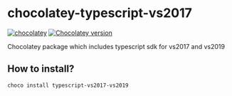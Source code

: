 # chocolatey-typescript-vs2017
[![chocolatey](https://img.shields.io/chocolatey/dt/typescript-vs2017-vs2019.svg)](https://chocolatey.org/packages/typescript-vs2017-vs2019)
[![Chocolatey version](https://img.shields.io/chocolatey/v/typescript-vs2017-vs2019.svg)](https://chocolatey.org/packages/typescript-vs2017-vs2019)


Chocolatey package which includes typescript sdk for vs2017 and vs2019
## How to install?
`choco install typescript-vs2017-vs2019`

